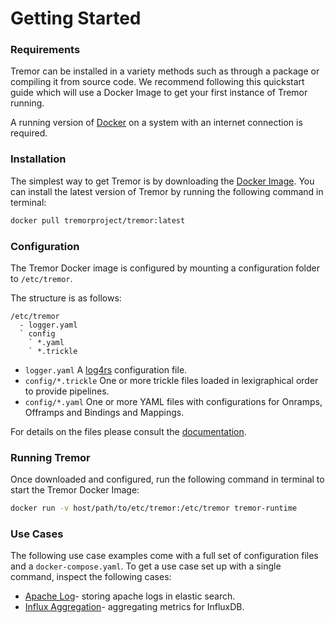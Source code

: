 # Getting Started

### Requirements

Tremor can be installed in a variety methods such as through a package or compiling it from source code. We recommend following this quickstart guide which will use a Docker Image to get your first instance of Tremor running.

A running version of [Docker](https://docker.io) on a system with an internet connection is required.

### Installation

The simplest way to get Tremor is by downloading the [Docker Image](https://hub.docker.com/r/tremorproject/tremor). You can install the latest version of Tremor by running the following command in terminal:

```bash
docker pull tremorproject/tremor:latest
```

### Configuration

The Tremor Docker image is configured by mounting a configuration folder to `/etc/tremor`.

The structure is as follows:

```text
/etc/tremor
  - logger.yaml
  ` config
    ` *.yaml
    ` *.trickle
```

* `logger.yaml` A [log4rs](https://docs.rs/log4rs/0.10.0/log4rs/#examples) configuration file.
* `config/*.trickle` One or more trickle files loaded in lexigraphical order to provide pipelines.
* `config/*.yaml` One or more YAML files with configurations for Onramps, Offramps and Bindings and Mappings.

For details on the files please consult the [documentation](/docs/operations/configuration).

### Running Tremor

Once downloaded and configured, run the following command in terminal to start the Tremor Docker Image:

```bash
docker run -v host/path/to/etc/tremor:/etc/tremor tremor-runtime
```

### Use Cases

The following use case examples come with a full set of configuration files and a `docker-compose.yaml`. To get a use case set up with a single command, inspect the following cases:

* [Apache Log](/docs/recipes/logstash/index)- storing apache logs in elastic search.
* [Influx Aggregation](/docs/recipes/influx/index/)- aggregating metrics for InfluxDB.

